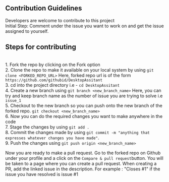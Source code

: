 ## Contribution Guidelines 

Developers are welcome to contribute to this project
<br>Initial Step: Comment under the issue you want to work on and get the issue assigned to yourself.
<br>
## Steps for contributing 
<br>1. Fork the repo by clicking on the Fork option<br>
2. Clone the repo to make it available on your local system by using
  ```git clone <FORKED_REPO_URL>```
Here, forked repo url is of the form ```https://github.com/githubid/DesktopAssitant``` <br>
3. cd into the project directory i.e  - ```cd DesktopAssitant```<br>
4. Create a new branch using ```git branch <new_branch_name>``` Here, you can try and keep branch name as the number of issue you are trying to solve i.e ```issue_1``` <br>
5. Checkout to the new branch so you can push onto the new branch of the forked repo. ```git checkout <new_branch_name>``` <br>
6. Now you can do the required changes you want to make anywhere in the code<br>
7. Stage the changes by using ```git add .``` <br>
8. Commit the changes made by using  ```git commit -m "anything that expresses whatever changes you have made"```. <br>
9. Push the changes using ```git push origin <new_branch_name>```
 
Now you are ready to make a pull request. Go to the forked repo on Github under your profile and a click on the ```Compare & pull request```button. You will be taken to a page where you can create a pull request.
When creating a PR, add the linked issue in the description. For example : "Closes #1" if the issue you have resolved is issue #1
<br>